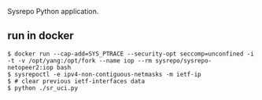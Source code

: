 Sysrepo Python application.

## run in docker

```
$ docker run --cap-add=SYS_PTRACE --security-opt seccomp=unconfined -i -t -v /opt/yang:/opt/fork --name iop --rm sysrepo/sysrepo-netopeer2:iop bash
$ sysrepoctl -e ipv4-non-contiguous-netmasks -m ietf-ip
$ # clear previous ietf-interfaces data
$ python ./sr_uci.py
```
